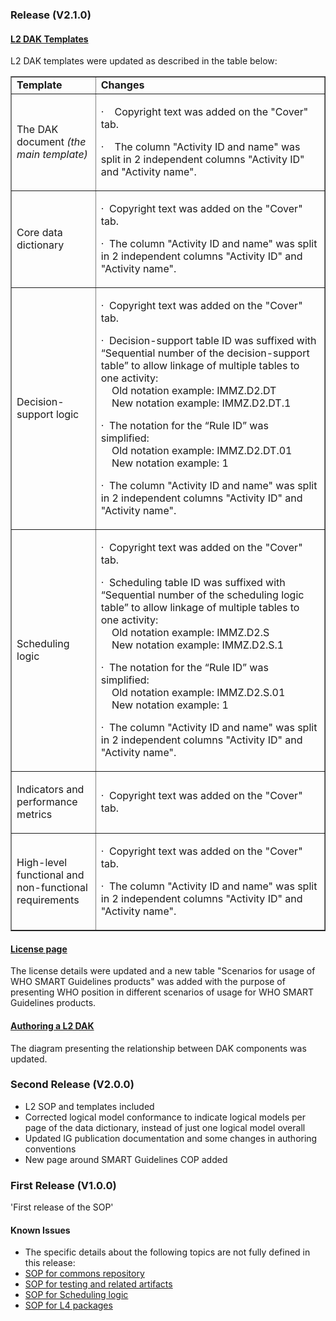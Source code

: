 ### Release (V2.1.0)

#### [L2 DAK Templates](https://smart.who.int/ig-starter-kit/l2_templates.html)

L2 DAK templates were updated as described in the table below:

<table border="1">
	<tbody>
		<tr>
			<td width="193"><strong>Template</strong></td>
			<td width="1300"><strong>Changes</strong></td>
		</tr>
		<tr>
			<td width="193">
				<p>The DAK document<em> (the main template)</em>
				</p>
			</td>
			<td width="1300">
				<p>&middot;&nbsp;&nbsp;&nbsp; Copyright text was added on the "Cover" tab.</p>
				<p>&middot;&nbsp;&nbsp;&nbsp; The column "Activity ID and name" was split in 2 independent columns "Activity ID" and "Activity name".</p>
			</td>
		</tr>
		<tr>
			<td width="193">
				<p>Core data dictionary</p>
			</td>
			<td width="1300">
				<p>&middot;&nbsp; Copyright text was added on the "Cover" tab.</p>
				<p>&middot;&nbsp; The column "Activity ID and name" was split in 2 independent columns "Activity ID" and "Activity name".</p>
			</td>
		</tr>
		<tr>
			<td width="193">
				<p>Decision-support logic</p>
			</td>
			<td width="1300">
				<p>&middot;&nbsp; Copyright text was added on the "Cover" tab.</p>
				<p>&middot;&nbsp; Decision-support table ID was suffixed with “Sequential number of the decision-support table” to allow linkage of multiple tables to one activity: <br>
				&nbsp;&nbsp;&nbsp;&nbsp;Old notation example: IMMZ.D2.DT<br>
				&nbsp;&nbsp;&nbsp;&nbsp;New notation example: IMMZ.D2.DT.1
				</p>
				<p>&middot;&nbsp; The notation for the “Rule ID” was simplified:<br>
				&nbsp;&nbsp;&nbsp;&nbsp;Old notation example: IMMZ.D2.DT.01<br>
				&nbsp;&nbsp;&nbsp;&nbsp;New notation example: 1
				</p>
				<p>&middot;&nbsp; The column "Activity ID and name" was split in 2 independent columns "Activity ID" and "Activity name".</p>
			</td>
		</tr>
		<tr>
			<td width="193">
				<p>Scheduling logic</p>
			</td>
			<td width="1300">
				<p>&middot;&nbsp; Copyright text was added on the "Cover" tab.</p>
				<p>&middot;&nbsp; Scheduling table ID was suffixed with “Sequential number of the scheduling logic table” to allow linkage of multiple tables to one activity: <br>
				&nbsp;&nbsp;&nbsp;&nbsp;Old notation example: IMMZ.D2.S<br>
				&nbsp;&nbsp;&nbsp;&nbsp;New notation example: IMMZ.D2.S.1
				</p>
				<p>&middot;&nbsp; The notation for the “Rule ID” was simplified:<br>
				&nbsp;&nbsp;&nbsp;&nbsp;Old notation example: IMMZ.D2.S.01<br>
				&nbsp;&nbsp;&nbsp;&nbsp;New notation example: 1
				</p>
				<p>&middot;&nbsp; The column "Activity ID and name" was split in 2 independent columns "Activity ID" and "Activity name".</p>
			</td>
		</tr>
		<tr>
			<td width="193">
				<p>Indicators and performance metrics</p>
			</td>
			<td width="1300">
				<p>&middot;&nbsp; Copyright text was added on the "Cover" tab.</p>
			</td>
		</tr>
		<tr>
			<td width="193">
				<p>High-level functional and non-functional requirements</p>
			</td>
			<td width="1300">
				<p>&middot;&nbsp; Copyright text was added on the "Cover" tab.</p>
				<p>&middot;&nbsp; The column "Activity ID and name" was split in 2 independent columns "Activity ID" and "Activity name".</p>
			</td>
		</tr>
	</tbody>
</table>

#### [License page](https://smart.who.int/ig-starter-kit/license.html)

The license details were updated and a new table "Scenarios for usage of WHO SMART Guidelines products" was added with the purpose of presenting WHO position in different scenarios of usage for WHO SMART Guidelines products.

#### [Authoring a L2 DAK](https://smart.who.int/ig-starter-kit/l2_dak_authoring.html)

The diagram presenting the relationship between DAK components was updated.


### Second Release (V2.0.0)
* L2 SOP and templates included
* Corrected logical model conformance to indicate logical models per page of the data dictionary, instead of just one logical model overall
* Updated IG publication documentation and some changes in authoring conventions
* New page around SMART Guidelines COP added

### First Release (V1.0.0)


'First release of the SOP'

#### Known Issues
* The specific details about the following topics are not fully defined in this release:
* <a href="https://github.com/WorldHealthOrganization/smart-ig-starter-kit/issues/120">SOP for commons repository</a>
* <a href="https://github.com/WorldHealthOrganization/smart-ig-starter-kit/issues/80">SOP for testing and related artifacts</a>
* <a href="https://github.com/WorldHealthOrganization/smart-ig-starter-kit/issues/88">SOP for Scheduling logic</a>
* <a href="https://github.com/WorldHealthOrganization/smart-ig-starter-kit/issues/93">SOP for L4 packages</a>